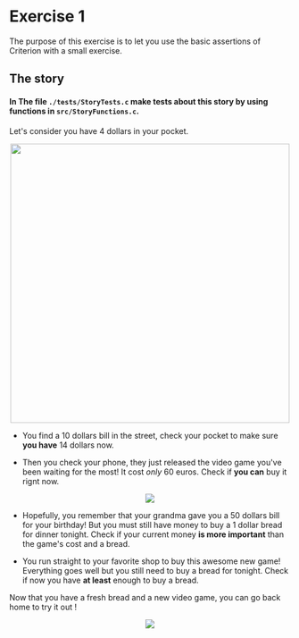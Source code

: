 # Exercise 1

The purpose of this exercise is to let you use the basic assertions of Criterion with a small exercise.

## The story

#### In The file `./tests/StoryTests.c` make tests about this story by using functions in `src/StoryFunctions.c`.

Let's consider you have 4 dollars in your pocket.

<p align="center"> <img width=500 height=500 src="https://as1.ftcdn.net/v2/jpg/02/15/90/50/1000_F_215905007_7qYBTt8XOmiCKHesIchlqt9Mz6VLGmMD.jpg"/></p>

- You find a 10 dollars bill in the street, check your pocket to make sure **you have** 14 dollars now.


- Then you check your phone, they just released the video game you've been waiting for the most! It cost *only* 60 euros. Check if **you can** buy it rignt now. 

<p align="center"> <img src="https://media.istockphoto.com/id/1366983105/photo/portrait-of-funny-senior-blonde-woman-in-sun-glasses-and-pink-sweater-on-white-background.jpg?s=612x612&w=0&k=20&c=j9IzY2eBsQ0m6Z7H_C7Pe4Payi2L6OHRRSBRON6krTc="/></p>

- Hopefully, you remember that your grandma gave you a 50 dollars bill for your birthday! But you must still have money to buy a 1 dollar bread for dinner tonight. Check if your current money **is more important** than the game's cost and a bread.

- You run straight to your favorite shop to buy this awesome new game! Everything goes well but you still need to buy a bread for tonight. Check if now you have **at least** enough to buy a bread.

Now that you have a fresh bread and a new video game, you can go back home to try it out !

<p align="center"> <img src="https://global.unitednations.entermediadb.net/assets/mediadb/services/module/asset/downloads/preset/Libraries/Graphics+Library/27-05-2022-Videogames-climate-05.jpg/image770x420cropped.jpg"/></p>
